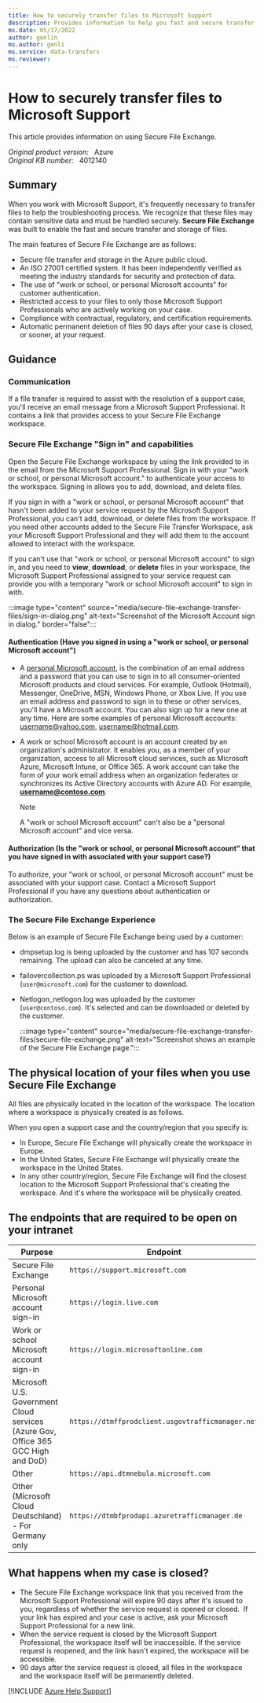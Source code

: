 ```yaml
---
title: How to securely transfer files to Microsoft Support
description: Provides information to help you fast and secure transfer files with Microsoft Support.
ms.date: 05/17/2022
author: genlin
ms.author: genli
ms.service: data-transfers
ms.reviewer: 
---
```

# How to securely transfer files to Microsoft Support

This article provides information on using Secure File Exchange.


_Original product version:_ &nbsp; Azure  
_Original KB number:_ &nbsp; 4012140

## Summary

When you work with Microsoft Support, it's frequently necessary to transfer files to help the troubleshooting process. We recognize that these files may contain sensitive data and must be handled securely. **Secure File Exchange** was built to enable the fast and secure transfer and storage of files.

The main features of Secure File Exchange are as follows:

- Secure file transfer and storage in the Azure public cloud.
- An ISO 27001 certified system. It has been independently verified as meeting the industry standards for security and protection of data.
- The use of "work or school, or personal Microsoft accounts" for customer authentication.
- Restricted access to your files to only those Microsoft Support Professionals who are actively working on your case.
- Compliance with contractual, regulatory, and certification requirements.
- Automatic permanent deletion of files 90 days after your case is closed, or sooner, at your request.

## Guidance

### Communication

If a file transfer is required to assist with the resolution of a support case, you'll receive an email message from a Microsoft Support Professional. It contains a link that provides access to your Secure File Exchange workspace.

### Secure File Exchange "Sign in" and capabilities

Open the Secure File Exchange workspace by using the link provided to in the email from the Microsoft Support Professional. Sign in with your "work or school, or personal Microsoft account." to authenticate your access to the workspace. Signing in allows you to add, download, and delete files.

If you sign in with a "work or school, or personal Microsoft account" that hasn't been added to your service request by the Microsoft Support Professional, you can't add, download, or delete files from the workspace. If you need other accounts added to the Secure File Transfer Workspace, ask your Microsoft Support Professional and they will add them to the account allowed to interact with the workspace.

If you can't use that "work or school, or personal Microsoft account" to sign in, and you need to **view**, **download**, or **delete** files in your workspace, the Microsoft Support Professional assigned to your service request can provide you with a temporary "work or school Microsoft account" to sign in with.

:::image type="content" source="media/secure-file-exchange-transfer-files/sign-in-dialog.png" alt-text="Screenshot of the Microsoft Account sign in dialog." border="false":::

#### Authentication (Have you signed in using a "work or school, or personal Microsoft account")

- A [personal Microsoft account](https://account.microsoft.com/account), is the combination of an email address and a password that you can use to sign in to all consumer-oriented Microsoft products and cloud services. For example, Outlook (Hotmail), Messenger, OneDrive, MSN, Windows Phone, or Xbox Live. If you use an email address and password to sign in to these or other services, you'll have a Microsoft account. You can also sign up for a new one at any time. Here are some examples of personal Microsoft accounts: username@yahoo.com, username@hotmail.com.
- A work or school Microsoft account is an account created by an organization's administrator. It enables you, as a member of your organization, access to all Microsoft cloud services, such as Microsoft Azure, Microsoft Intune, or Office 365. A work account can take the form of your work email address when an organization federates or synchronizes its Active Directory accounts with Azure AD. For example, **username@contoso.com**.

    > [!NOTE]
    > A "work or school Microsoft account" can't also be a "personal Microsoft account" and vice versa.

#### Authorization (Is the "work or school, or personal Microsoft account" that you have signed in with associated with your support case?)

To authorize, your "work or school, or personal Microsoft account" must be associated with your support case. Contact a Microsoft Support Professional if you have any questions about authentication or authorization.

### The Secure File Exchange Experience

Below is an example of Secure File Exchange being used by a customer:

- dmpsetup.log is being uploaded by the customer and has 107 seconds remaining. The upload can also be canceled at any time.
- failovercollection.ps was uploaded by a Microsoft Support Professional (`user@microsoft.com`) for the customer to download.
- Netlogon_netlogon.log was uploaded by the customer (`user@contoso.com`). It's selected and can be downloaded or deleted by the customer.  

    :::image type="content" source="media/secure-file-exchange-transfer-files/secure-file-exchange.png" alt-text="Screenshot shows an example of the Secure File Exchange page.":::

## The physical location of your files when you use Secure File Exchange

All files are physically located in the location of the workspace. The location where a workspace is physically created is as follows.

When you open a support case and the country/region that you specify is:

- In Europe, Secure File Exchange will physically create the workspace in Europe.
- In the United States, Secure File Exchange will physically create the workspace in the United States.
- In any other country/region, Secure File Exchange will find the closest location to the Microsoft Support Professional that's creating the workspace. And it's where the workspace will be physically created.  

## The endpoints that are required to be open on your intranet

|Purpose|Endpoint|
|---|---|
|Secure File Exchange| `https://support.microsoft.com` |
|Personal Microsoft account sign-in| `https://login.live.com` |
|Work or school Microsoft account sign-in| `https://login.microsoftonline.com` |
|Microsoft U.S. Government Cloud services (Azure Gov, Office 365 GCC High and DoD)| `https://dtmffprodclient.usgovtrafficmanager.net`|
|Other| `https://api.dtmnebula.microsoft.com` |
|Other (Microsoft Cloud Deutschland) - For Germany only| `https://dtmbfprodapi.azuretrafficmanager.de`|

  
## What happens when my case is closed?

- The Secure File Exchange workspace link that you received from the Microsoft Support Professional will expire 90 days after it's issued to you, regardless of whether the service request is opened or closed.  If your link has expired and your case is active, ask your Microsoft Support Professional for a new link.
- When the service request is closed by the Microsoft Support Professional, the workspace itself will be inaccessible. If the service request is reopened, and the link hasn't expired, the workspace will be accessible.
- 90 days after the service request is closed, all files in the workspace and the workspace itself will be permanently deleted.

[!INCLUDE [Azure Help Support](../../includes/azure-help-support.md)]
